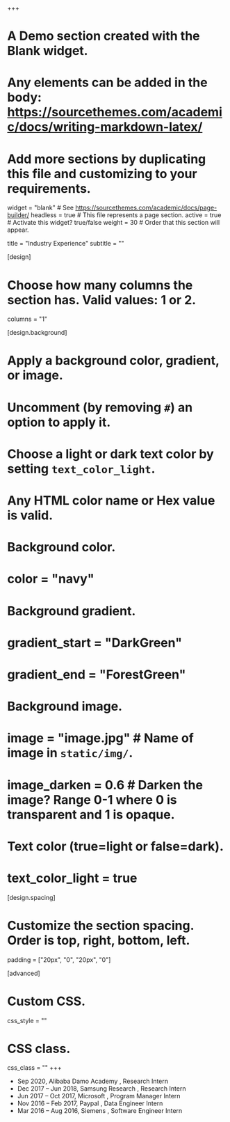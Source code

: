 +++
# A Demo section created with the Blank widget.
# Any elements can be added in the body: https://sourcethemes.com/academic/docs/writing-markdown-latex/
# Add more sections by duplicating this file and customizing to your requirements.

widget = "blank"  # See https://sourcethemes.com/academic/docs/page-builder/
headless = true  # This file represents a page section.
active = true  # Activate this widget? true/false
weight = 30  # Order that this section will appear.

title = "Industry Experience"
subtitle = ""

[design]
  # Choose how many columns the section has. Valid values: 1 or 2.
  columns = "1"

[design.background]
  # Apply a background color, gradient, or image.
  #   Uncomment (by removing `#`) an option to apply it.
  #   Choose a light or dark text color by setting `text_color_light`.
  #   Any HTML color name or Hex value is valid.

  # Background color.
  # color = "navy"
  
  # Background gradient.
  # gradient_start = "DarkGreen"
  # gradient_end = "ForestGreen"
  
  # Background image.
  # image = "image.jpg"  # Name of image in `static/img/`.
  # image_darken = 0.6  # Darken the image? Range 0-1 where 0 is transparent and 1 is opaque.

  # Text color (true=light or false=dark).
  # text_color_light = true

[design.spacing]
  # Customize the section spacing. Order is top, right, bottom, left.
  padding = ["20px", "0", "20px", "0"]

[advanced]
 # Custom CSS. 
 css_style = ""
 
 # CSS class.
 css_class = ""
+++
<script src="https://code.iconify.design/1/1.0.7/iconify.min.js"></script>

* Sep 2020, Alibaba Damo Academy <span class="iconify" data-icon="ant-design:alibaba-outlined" data-inline="false" data-width="36" data-height="36"></span>, Research Intern 
* Dec 2017 – Jun 2018, Samsung Research <span class="iconify" data-icon="simple-icons:samsung" data-inline="false" data-width="48" data-height="48"></span>, Research Intern 
* Jun 2017 – Oct 2017, Microsoft <span class="iconify" data-icon="bx:bxl-microsoft" data-inline="false" data-width="24" data-height="24"></span>, Program Manager Intern 
* Nov 2016 – Feb 2017, Paypal <span class="iconify" data-icon="bx:bxl-paypal" data-inline="false" data-width="24" data-height="24"></span>, Data Engineer Intern 
* Mar 2016 – Aug 2016, Siemens <span class="iconify" data-icon="cib:siemens" data-inline="false" data-width="48" data-height="48"></span>, Software Engineer Intern 

